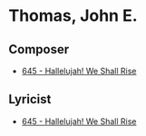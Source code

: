 # Thomas, John E.

## Composer

- [645 - Hallelujah! We Shall Rise](/hymns/645.md)

## Lyricist

- [645 - Hallelujah! We Shall Rise](/hymns/645.md)

